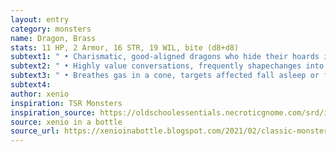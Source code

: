 ```yaml
---
layout: entry 
category: monsters
name: Dragon, Brass
stats: 11 HP, 2 Armor, 16 STR, 19 WIL, bite (d8+d8)
subtext1: " • Charismatic, good-aligned dragons who hide their hoards in dunes of sand."
subtext2: " • Highly value conversations, frequently shapechanges into humanoids to interact with adventurers."
subtext3: " • Breathes gas in a cone, targets affected fall asleep or flee in fear."
subtext4: 
author: xenio
inspiration: TSR Monsters
inspiration_source: https://oldschoolessentials.necroticgnome.com/srd/index.php/Monster_Descriptions
source: xenio in a bottle
source_url: https://xenioinabottle.blogspot.com/2021/02/classic-monsters-for-cairnito-part-1.html
---
```

